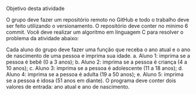 Objetivo desta atividade

O grupo deve fazer um repositório remoto no GitHub e todo o trabalho deve ser feito utilizando o versionamento.
O repositório deve conter no mínimo 6 commit.
Você deve realizar um algoritmo em linguagem C para resolver o problema da atividade abaixo:

Cada aluno do grupo deve fazer uma função que receba o ano atual e o ano de nascimento de uma pessoa e imprima sua idade. a. Aluno 1: imprima se a pessoa é bebê (0 a 3 anos); b. Aluno 2: imprima se a pessoa é criança (4 a 10 anos); c. Aluno 3: imprima se a pessoa é adolescente (11 a 18 anos); d. Aluno 4: imprima se a pessoa é adulta (19 a 50 anos); e. Aluno 5: imprima se a pessoa é idosa (51 anos em diante).
O programa deve conter dois valores de entrada: ano atual e ano de nascimento.
